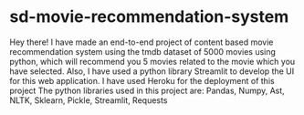 # sd-movie-recommendation-system
Hey there! I have made an end-to-end project of content based movie recommendation system using the tmdb dataset of 5000 movies using python, which will recommend you 5 movies related to the movie which you have selected. Also, I have used a python library Streamlit to develop the UI for this web application. I have used Heroku for the deployment of this project
The python libraries used in this project are: Pandas, Numpy, Ast, NLTK, Sklearn, Pickle, Streamlit, Requests
